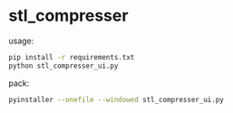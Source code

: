 # stl_compresser

usage: 

```bash
pip install -r requirements.txt
python stl_compresser_ui.py
```

pack:
```bash
pyinstaller --onefile --windowed stl_compresser_ui.py
```